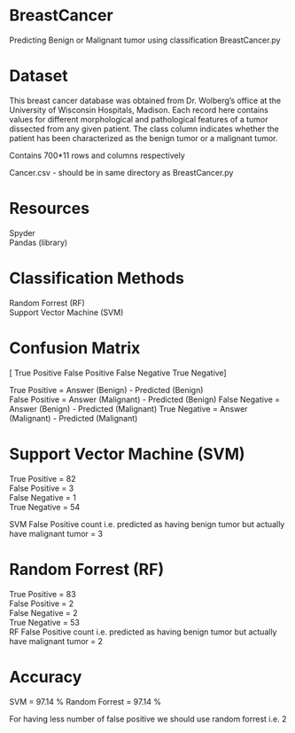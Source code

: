 # BreastCancer
Predicting Benign or Malignant tumor using classification
BreastCancer.py

# Dataset
This breast cancer database was obtained from Dr. Wolberg’s office at the University of Wisconsin
Hospitals, Madison. Each record here contains values for different morphological and pathological
features of a tumor dissected from any given patient. The class column indicates whether the patient
has been characterized as the benign tumor or a malignant tumor.

Contains 700*11 rows and columns respectively  

Cancer.csv - should be in same directory as BreastCancer.py

# Resources
Spyder  
Pandas (library)  

# Classification Methods
Random Forrest  (RF)  
Support Vector Machine (SVM)  


# Confusion Matrix  
[ True Positive   False Positive
  False Negative  True Negative]  
  
  True Positive  = Answer (Benign)    - Predicted (Benign)  
  False Positive = Answer (Malignant) - Predicted (Benign)
  False Negative = Answer (Benign)    - Predicted (Malignant)
  True Negative  = Answer (Malignant) - Predicted (Malignant)
  
  # Support Vector Machine (SVM)
  True Positive  = 82   
  False Positive = 3  
  False Negative = 1  
  True Negative  = 54  
  
  SVM False Positive count i.e. predicted as having benign tumor but actually have malignant tumor = 3  
  
  # Random Forrest (RF)
   True Positive  = 83   
  False Positive = 2    
  False Negative = 2    
  True Negative  = 53  
  RF False Positive count i.e. predicted as having benign tumor but actually have malignant tumor = 2    
  
 # Accuracy
 SVM = 97.14 %
 Random Forrest = 97.14 %
 
 For having less number of false positive we should use random forrest i.e. 2 
  
  
